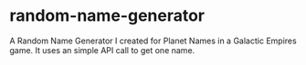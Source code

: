 # random-name-generator
A Random Name Generator I created for Planet Names in a Galactic Empires game. It uses an simple API call to get one name.
